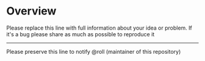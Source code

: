 # Overview

Please replace this line with full information about your idea or problem. If it's a bug please share as much as possible to reproduce it

---

Please preserve this line to notify @roll (maintainer of this repository)
